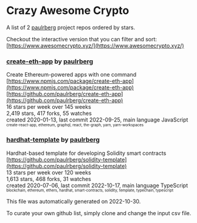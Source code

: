 # Crazy Awesome Crypto
A list of 2 [paulrberg](https://github.com/paulrberg) project repos ordered by stars.  

Checkout the interactive version that you can filter and sort: 
[https://www.awesomecrypto.xyz/](https://www.awesomecrypto.xyz/)  


### [create-eth-app](https://github.com/paulrberg/create-eth-app) by [paulrberg](https://github.com/paulrberg)  
Create Ethereum-powered apps with one command  
[https://www.npmjs.com/package/create-eth-app](https://www.npmjs.com/package/create-eth-app)  
[https://github.com/paulrberg/create-eth-app](https://github.com/paulrberg/create-eth-app)  
16 stars per week over 145 weeks  
2,419 stars, 417 forks, 55 watches  
created 2020-01-13, last commit 2022-09-25, main language JavaScript  
<sub><sup>create-react-app, ethereum, graphql, react, the-graph, yarn, yarn-workspaces</sup></sub>


### [hardhat-template](https://github.com/paulrberg/solidity-template) by [paulrberg](https://github.com/paulrberg)  
Hardhat-based template for developing Solidity smart contracts  
[https://github.com/paulrberg/solidity-template](https://github.com/paulrberg/solidity-template)  
13 stars per week over 120 weeks  
1,613 stars, 468 forks, 31 watches  
created 2020-07-06, last commit 2022-10-17, main language TypeScript  
<sub><sup>blockchain, ethereum, ethers, hardhat, smart-contracts, solidity, template, typechain, typescript</sup></sub>


This file was automatically generated on 2022-10-30.  

To curate your own github list, simply clone and change the input csv file.  
